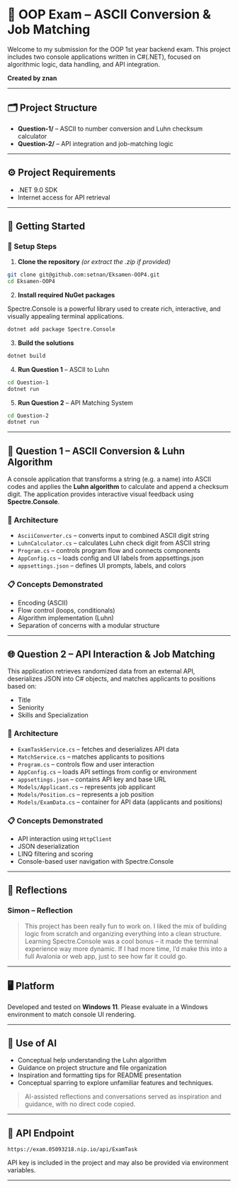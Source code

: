 # 🧠 OOP Exam – ASCII Conversion & Job Matching

Welcome to my submission for the OOP 1st year backend exam. 
This project includes two console applications written in C#(.NET), focused on algorithmic logic, data handling, and API integration.

**Created by znan**

---

## 🗂️ Project Structure

* **Question-1/** – ASCII to number conversion and Luhn checksum calculator
* **Question-2/** – API integration and job-matching logic

---

## ⚙️ Project Requirements

* .NET 9.0 SDK
* Internet access for API retrieval

---

## 🚀 Getting Started

### 🧪 Setup Steps

1. **Clone the repository** *(or extract the .zip if provided)*

```bash
git clone git@github.com:setnan/Eksamen-OOP4.git
cd Eksamen-OOP4
```

2. **Install required NuGet packages**

Spectre.Console is a powerful library used to create rich, interactive, and visually appealing terminal applications.

```bash
dotnet add package Spectre.Console
```

3. **Build the solutions**

```bash
dotnet build
```

4. **Run Question 1** – ASCII to Luhn

```bash
cd Question-1
dotnet run
```

5. **Run Question 2** – API Matching System

```bash
cd Question-2
dotnet run
```

---

## 🔢 Question 1 – ASCII Conversion & Luhn Algorithm

A console application that transforms a string (e.g. a name) into ASCII codes and applies the **Luhn algorithm** to calculate and append a checksum digit. The application provides interactive visual feedback using **Spectre.Console**.

### 🔧 Architecture

- `AsciiConverter.cs` – converts input to combined ASCII digit string
- `LuhnCalculator.cs` – calculates Luhn check digit from ASCII string
- `Program.cs` – controls program flow and connects components
- `AppConfig.cs` – loads config and UI labels from appsettings.json
- `appsettings.json` – defines UI prompts, labels, and colors


### 📋 Concepts Demonstrated

* Encoding (ASCII)
* Flow control (loops, conditionals)
* Algorithm implementation (Luhn)
* Separation of concerns with a modular structure

---

## 🌐 Question 2 – API Interaction & Job Matching

This application retrieves randomized data from an external API, deserializes JSON into C# objects, and matches applicants to positions based on:

* Title
* Seniority
* Skills and Specialization

### 🔧 Architecture

- `ExamTaskService.cs` – fetches and deserializes API data
- `MatchService.cs` – matches applicants to positions
- `Program.cs` – controls flow and user interaction
- `AppConfig.cs` – loads API settings from config or environment
- `appsettings.json` – contains API key and base URL
- `Models/Applicant.cs` – represents job applicant
- `Models/Position.cs` – represents a job position
- `Models/ExamData.cs` – container for API data (applicants and positions)


### 📋 Concepts Demonstrated

* API interaction using `HttpClient`
* JSON deserialization
* LINQ filtering and scoring
* Console-based user navigation with Spectre.Console

---

## 🧠 Reflections

### Simon – Reflection

> This project has been really fun to work on. I liked the mix of building logic from scratch and organizing everything into a clean structure. Learning Spectre.Console was a cool bonus – it made the terminal experience way more dynamic. If I had more time, I’d make this into a full Avalonia or web app, just to see how far it could go.

---

## 🖥️ Platform

Developed and tested on **Windows 11**. Please evaluate in a Windows environment to match console UI rendering.

---

## 🤖 Use of AI

* Conceptual help understanding the Luhn algorithm
* Guidance on project structure and file organization
* Inspiration and formatting tips for README presentation
* Conceptual sparring to explore unfamiliar features and techniques.

> AI-assisted reflections and conversations served as inspiration and guidance, with no direct code copied.

---

## 🔗 API Endpoint

```
https://exam.05093218.nip.io/api/ExamTask
```

API key is included in the project and may also be provided via environment variables.

---
